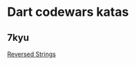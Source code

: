 # Dart codewars katas

## 7kyu

[Reversed Strings](https://www.codewars.com/kata/5168bb5dfe9a00b126000018/train/dart)

